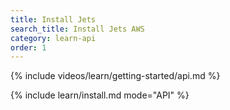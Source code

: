 ```yaml
---
title: Install Jets
search_title: Install Jets AWS
category: learn-api
order: 1
---
```


{% include videos/learn/getting-started/api.md %}

{% include learn/install.md mode="API" %}
